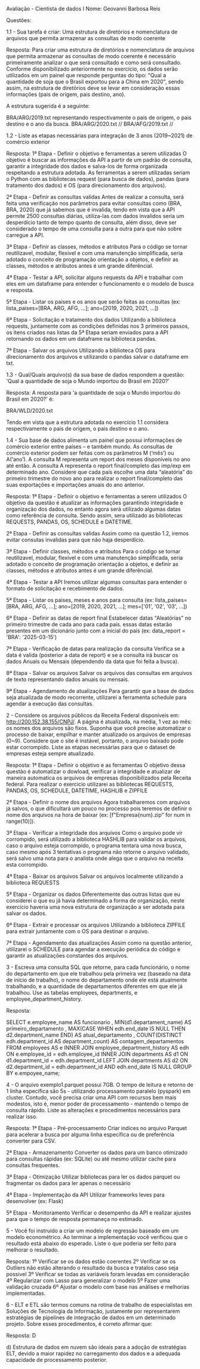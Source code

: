 Avaliação - Cientista de dados I
Nome: Geovanni Barbosa Reis



Questões:

1.1 - Sua tarefa é criar: Uma estrutura de diretórios e nomenclatura de arquivos que permita armazenar as consultas de modo coerente

Resposta: 
Para criar uma estrutura de diretórios e nomenclatura de arquivos que permita armazenar as consultas de modo coerente é necessário primeiramente analizar o que será consultado e como será consultado. Conforme disponibilizado anteriormente no exercício, os dados serão utilizados em um painel que responde perguntas do tipo: "Qual a quantidade de soja que o Brasil exportou para a China em 2020", sendo assim, na estrutura de diretórios deve se levar em consideração essas informações (pais de origem, pais destino, ano).

A estrutura sugerida é a seguinte:

BRA/ARG/2019.txt representando respectivamente o pais de origem, o pais destino e o ano da busca.
BRA/ARG/2020.txt //
BRA/AFG/2019.txt //



1.2 - Liste as etapas necessárias para integração de 3 anos (2019~2021) de comércio exterior

Resposta:
1ª Etapa - Definir o objetivo e ferramentas a serem utilizadas 
O objetivo é buscar as informações da API a partir de um padrão de consulta, garantir a integridade dos dados e salva-los de forma organizada respeitando a estrutura adotada. As ferramentas a serem utilizadas seriam o Python com as bibliotecas request (para busca de dados), pandas (para tratamento dos dados) e OS (para direcionamento dos arquivos).

2ª Etapa - Definir as consultas validas
Antes de realizar a consulta, será feita uma verificação nos parâmetros para evitar consultas como (BRA, BRA, 2020) que já sabemos que é invalida, tendo em vista que a API permite 2500 consultas diárias, utiliza-las com dados invalidos seria um desperdício tanto de tempo quanto de consulta, além disso, deve ser considerado o tempo de uma consulta para a outra para que não sobre carregue a API.

3ª Etapa - Definir as classes, métodos e atributos
Para o código se tornar reutilizavel, modular, flexivel e com uma manutenção simplificada, seria adotado o conceito de programação orientação a objetos, e definir as classes, métodos e atributos antes é um grande diferêncial.

4ª Etapa - Testar a API, solicitar alguns requests da API e trabalhar com eles em um dataframe para entender o funcionamento e o modelo de busca e resposta.

5ª Etapa - Listar os paises e os anos que serão feitas as consultas 
(ex: lista_paises=[BRA, ARG, AFG, ...]; ano=[2019, 2020, 2021, ...])

6ª Etapa - Solicitação e tratamento dos dados
Utilizando a biblioteca requests, juntamente com as condições definidas nos 3 primeiros passos, os itens criados nas listas da 5ª Etapa seriam enviados para a API retornando os dados em um dataframe na biblioteca pandas.

7ª Etapa - Salvar os arquivos
Utilizando a biblioteca OS para direcionamento dos arquivos e utilizando o pandas salvar o dataframe em txt.



1.3 - Qual/Quais arquivo(s) da sua base de dados respondem a questão: 'Qual a
quantidade de soja o Mundo importou do Brasil em 2020?'

Resposta:
A resposta para 'a quantidade de soja o Mundo importou do Brasil em 2020?' é:

BRA/WLD/2020.txt

Tendo em vista que a estrutura adotada no exercício 1.1 considera respectivamente o pais de origem, o pais destino e o ano.



1.4 - Sua base de dados alimenta um painel que possui informações de comércio exterior entre países – e também mundo. As consultas de comércio exterior podem ser feitas com os parâmetros M (‘mês’) ou A(‘ano’). A consulta M representa um report dos meses disponíveis no ano até então. A consulta A representa o report final/completo das imp/exp em determinado ano. Considere que cada país escolhe uma data “aleatória” do primeiro trimestre do novo ano para realizar o report final/completo das suas exportações e importações anuais do ano anterior.

Resposta:
1ª Etapa - Definir o objetivo e ferramentas a serem utilizados
O objetivo da questão é atualizar as informações garantindo integridade e organização dos dados, no entanto agora será utilizado algumas datas como referência de consulta. Sendo assim, sera utilizado as bibliotecas REQUESTS, PANDAS, OS, SCHEDULE e DATETIME.

2ª Etapa - Definir as consultas validas
Assim como na questão 1.2, iremos evitar consutas invalidas para que não haja desperdício.

3ª Etapa - Definir classes, métodos e atributos
Para o código se tornar reutilizavel, modular, flexivel e com uma manutenção simplificada, seria adotado o conceito de programação orientação a objetos, e definir as classes, métodos e atributos antes é um grande diferêncial.

4ª Etapa - Testar a API
Iremos utilizar algumas consultas para entender o formato de solicitação e recebimento de dados.

5ª Etapa - Listar os paises, meses e anos para consulta
(ex: lista_paises=[BRA, ARG, AFG, ...]; ano=[2019, 2020, 2021, ...]; mes=['01', '02', '03', ...])

6ª Etapa - Definir as datas de report final
Estabelecer datas "Aleatórias" no primeiro trimestre de cada ano para cada país. essas datas estarão presentes em um dicionário junto com a inicial do país (ex: data_report = 'BRA': '2025-03-15')

7ª Etapa - Verificação de datas para realização da consulta
Verifica se a data é valida (posterior a data de report) e se a consulta irá buscar os dados Anuais ou Mensais (dependendo da data que foi feita a busca).

8ª Etapa - Salvar os arquivos
Salvar os arquivos das consultas em arquivos de texto representando dados anuais ou mensais.

9ª Etapa - Agendamento de atualizações
Para garantir que a base de dados seja atualizada de modo recorrente, utilizarei a ferramenta schedule para agendar a execução das consultas.



2 - Considere os arquivos públicos da Receita Federal disponíveis em:
http://200.152.38.155/CNPJ/. A página é atualizada, na média, 1 vez ao mês: os nomes
dos arquivos são fixos.
Suponha que você precise automatizar o processo de baixar, empilhar e manter
atualizado os arquivos de empresas (0~9). Considere que o site é instável, portanto, o
arquivo baixado pode estar corrompido.
Liste as etapas necessárias para que o dataset de empresas esteja sempre atualizado.

Resposta:
1ª Etapa - Definir o objetivo e as ferramentas
O objetivo dessa questão é automatizar o dowload, verificar a integridade e atualizar de maneira automatica os arquivos de empresas disponibilizados pela Receita federal.
Para realizar o exercicio utilizarei as bibliotecas REQUESTS, PANDAS, OS, SCHEDULE, DATETIME, HASHLIB e ZIPFILE

2ª Etapa - Definir o nome dos arquivos
Agora trabalharemos com arquivos já salvos, o que dificultará um pouco no processo pois teremos de definir o nome dos arquivos na hora de baixar (ex: [f"Empresa{num}.zip" for num in range(10)]).

3ª Etapa - Verificar a integridade dos arquivos
Como o arquivo pode vir corrompido, será utilizado a biblioteca HASHLIB para validar os arquivos, caso o arquivo esteja corrompido, o programa tentara uma nova busca, caso mesmo após 3 tentativas o programa não retorne o arquivo validado, será salvo uma nota para o analista onde alega que o arquivo na receita esta corrompido.

4ª Etapa - Baixar os arquivos
Salvar os arquivos localmente utilizando a biblioteca REQUESTS

5ª Etapa - Organizar os dados
Diferentemente das outras listas que eu considerei o que eu já havia determinado a forma de organização, neste exercício haveria uma nova estrutura de organização a ser adotada para salvar os dados.

6ª Etapa - Extrair e processar os arquivos
Utilizando a biblioteca ZIPFILE para extrair juntamente com o OS para destinar o arquivo.

7ª Etapa - Agendamento das atualizações
Assim como na questão anterior, utilizarei o SCHEDULE para agendar a execução periódica do código e garantir as atualizações constantes dos arquivos.



3 - Escreva uma consulta SQL que retorne, para cada funcionário, o nome do
departamento em que ele trabalhou pela primeira vez (baseado na data de início de
trabalho), o nome do departamento onde ele está atualmente trabalhando, e a
quantidade de departamentos diferentes em que ele já trabalhou. Use as tabelas
employees, departments, e employee_department_history.

Resposta:

SELECT 
    e.employee_name AS funcionario
    , MIN(d1.departament_name) AS primeiro_departamento
    , MAX(CASE WHEN edh.end_date IS NULL THEN d2.department_name END) AS atual_departamento
    , COUNT(DISTINCT edh.department_id AS department_count) AS contagem_departamentos
FROM 
    employees AS e
INNER JOIN
    employee_department_history AS edh ON e.employee_id = edh.employee_id
INNER JOIN
    departments AS d1 ON d1.department_id = edh.department_id
LEFT JOIN
    departments AS d2 ON d2.department_id = edh.department_id AND edh.end_date IS NULL
GROUP BY 
    e.empoyee_name;



4 - O arquivo exemplo1.parquet possui 7GB. O tempo de leitura e retorno de 1 linha específica
são 5s - utilizando processamento paralelo (pyspark) em cluster. Contudo, você precisa criar
uma API com recursos bem mais modestos, isto é, menor poder de processamento - mantendo
o tempo de consulta rápido. Liste as alterações e procedimentos necessários para realizar
isso.

Resposta:
1ª Etapa - Pré-processamento
Criar indices no arquivo Parquet para acelerar a busca por alguma linha específica ou de preferência converter para CSV.

2ª Etapa - Armazenamento
Converter os dados para um banco otimizado para consultas rápidas (ex: SQLite) ou até mesmo utilizar cache para consultas frequentes.

3ª Etapa - Otimização
Utilizar bibliotecas para ler os dados parquet ou fragmentar os dados para ler apenas o necessário

4ª Etapa - Implementação da API
Utilizar frameworks leves para desenvolver (ex: Flask)

5ª Etapa - Monitoramento
Verificar o desempenho da API e realizar ajustes para que o tempo de resposta permaneça no estimado.



5 - Você foi instruído a criar um modelo de regressão baseado em um modelo econométrico. Ao
terminar a implementação você verificou que o resultado está abaixo do esperado. Liste o que
poderia ser feito para melhorar o resultado.

Resposta:
1º Verificar se os dados estão coerentes
2º Verificar se os Outliers não estão alterando o resultado da busca e tratalos caso seja possivel
3º Verificar se todas as variáveis foram levadas em consideração
4º Regularizar com Lasso para generalizar o modelo
5º Fazer uma validação cruzada
6º Ajustar o modelo com base nas análises e melhorias implementadas.




6 - ELT e ETL são termos comuns na rotina de trabalho de especialistas em Soluções de
Tecnologia da Informação, justamente por representarem estratégias de pipelines de integração
de dados em um determinado projeto. Sobre esses procedimentos, é correto afirmar que:

Resposta: D

d) Estrutura de dados em nuvem são ideais para a adoção de estratégias ELT, devido a
maior rapidez no carregamento dos dados e a adequada capacidade de processamento
posterior.
